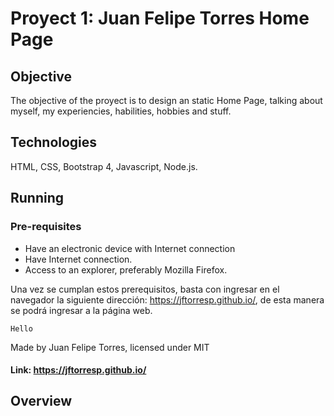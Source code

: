 # Proyect 1: Juan Felipe Torres Home Page
## Objective <br>
The objective of the proyect is to design an static Home Page, talking about myself, my experiencies, habilities, hobbies and stuff. <br>
## Technologies <br>
HTML, CSS, Bootstrap 4, Javascript, Node.js.
## Running

### Pre-requisites 
  * Have an electronic device with Internet connection
  * Have Internet connection.
  * Access to an explorer, preferably Mozilla Firefox.
  
 Una vez se cumplan estos prerequisitos, basta con ingresar en el navegador la siguiente dirección:      https://jftorresp.github.io/, de esta manera se podrá ingresar a la página web.
 
 `Hello`
  
 Made by Juan Felipe Torres, licensed under MIT
 #### Link: https://jftorresp.github.io/

## Overview

